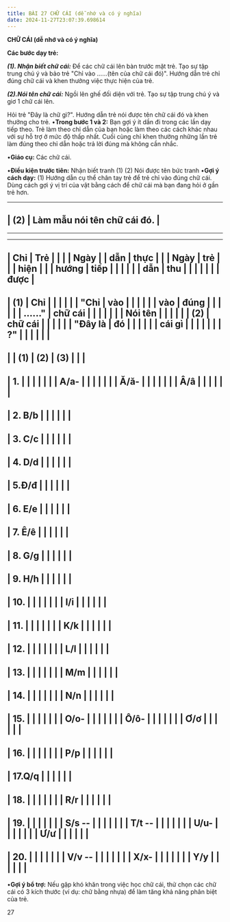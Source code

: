 ```yaml
---
title: BÀI 27 CHỮ CÁI (dễ nhớ và có ý nghĩa)
date: 2024-11-27T23:07:39.698614
---
```


**CHỮ CÁI (dễ nhớ và có ý nghĩa)**

**Các bước dạy trẻ:**

***(1). Nhận biết chữ cái:*** Để các chữ cái lên bàn trước mặt trẻ.
Tạo sự tập trung chú ý và bảo trẻ "Chỉ vào ......(tên của chữ cái
đó)". Hướng dẫn trẻ chỉ đúng chữ cái và khen thưởng việc thực hiện của
trẻ.

***(2).Nói tên chữ cái:*** Ngồi lên ghế đối diện với trẻ. Tạo sự tập
trung chú ý và giơ 1 chữ cái lên.

Hỏi trẻ "Đây là chữ gì?". Hướng dẫn trẻ nói được tên chữ cái đó và
khen thưởng cho trẻ. •**Trong bước 1 và 2:** Bạn gợi ý ít dần đi trong
các lần dạy tiếp theo. Trẻ làm theo chỉ dẫn của bạn hoặc làm theo các
cách khác nhau với sự hỗ trợ ở mức độ thấp nhất. Cuối cùng chỉ khen
thưởng những lần trẻ làm đúng theo chỉ dẫn hoặc trả lời đúng mà không
cần nhắc.

•**Giáo cụ:** Các chữ cái.

•**Điều kiện trước tiên:**
Nhận biết tranh (1)
(2) Nói được tên bức tranh
•**Gợi ý cách dạy:**
(1) Hướng dẫn cụ thể chân tay trẻ để trẻ chỉ vào đúng chữ cái. Dùng
cách gợi ý vị trí của vật bằng cách để chữ cái mà bạn đang hỏi ở gần
trẻ hơn.

-------------------------------------------------------------------------
| (2)                             | Làm mẫu nói tên chữ cái đó.     |
-------------------------------------------------------------------------
-------------------------------------------------------------------------

-------------------------------------------------------------------------
| **Chỉ     | **Trẻ     |           |           |         | **Ngày  |
| dẫn**     | thực      |           |           | **Ngày** | trẻ     |
|           | hiện**    |           |           | **hướng | tiếp    |
|           |           |           |           | dẫn**   | thu     |
|           |           |           |           |           | được**  |
-------------------------------------------------------------------------
| **(1)   | **Chỉ   |           |           |           |           |
| "Chỉ    | vào     |           |           |           |           |
| vào     | đúng    |           |           |           |           |
| ......"** | chữ cái |           |           |           |           |
|           | Nói tên |           |           |           |           |
| **(2)     | chữ cái |           |           |           |           |
| "Đây là   | đó**    |           |           |           |           |
| cái gì    |           |           |           |           |           |
| ?"**      |           |           |           |           |           |
-------------------------------------------------------------------------
|           | **(1)**   | **(2)**   | **(3)**   |           |           |
-------------------------------------------------------------------------
| 1.     |           |           |           |           |           |
| A/a-    |           |           |           |           |           |
| Ă/ă-    |           |           |           |           |           |
| Â/â     |           |           |           |           |           |
-------------------------------------------------------------------------
| 2. B/b |           |           |           |           |           |
-------------------------------------------------------------------------
| 3. C/c |           |           |           |           |           |
-------------------------------------------------------------------------
| 4. D/d |           |           |           |           |           |
-------------------------------------------------------------------------
| 5.Đ/đ   |           |           |           |           |           |
-------------------------------------------------------------------------
| 6. E/e |           |           |           |           |           |
-------------------------------------------------------------------------
| 7. Ê/ê |           |           |           |           |           |
-------------------------------------------------------------------------
| 8. G/g |           |           |           |           |           |
-------------------------------------------------------------------------
| 9. H/h |           |           |           |           |           |
-------------------------------------------------------------------------
| 10.    |           |           |           |           |           |
| I/i     |           |           |           |           |           |
-------------------------------------------------------------------------
| 11.    |           |           |           |           |           |
| K/k     |           |           |           |           |           |
-------------------------------------------------------------------------
| 12.    |           |           |           |           |           |
| L/l     |           |           |           |           |           |
-------------------------------------------------------------------------
| 13.    |           |           |           |           |           |
| M/m     |           |           |           |           |           |
-------------------------------------------------------------------------
| 14.    |           |           |           |           |           |
| N/n     |           |           |           |           |           |
-------------------------------------------------------------------------
| 15.    |           |           |           |           |           |
| O/o-    |           |           |           |           |           |
| Ô/ô-    |           |           |           |           |           |
| Ơ/ơ     |           |           |           |           |           |
-------------------------------------------------------------------------
| 16.    |           |           |           |           |           |
| P/p     |           |           |           |           |           |
-------------------------------------------------------------------------
| 17.Q/q  |           |           |           |           |           |
-------------------------------------------------------------------------
| 18.    |           |           |           |           |           |
| R/r     |           |           |           |           |           |
-------------------------------------------------------------------------
| 19.    |           |           |           |           |           |
| S/s --  |           |           |           |           |           |
| T/t --  |           |           |           |           |           |
| U/u-    |           |           |           |           |           |
| Ư/ư     |           |           |           |           |           |
-------------------------------------------------------------------------
| 20.    |           |           |           |           |           |
| V/v --  |           |           |           |           |           |
| X/x-    |           |           |           |           |           |
| Y/y     |           |           |           |           |           |
-------------------------------------------------------------------------

•**Gợi ý bổ trợ:** Nếu gặp khó khăn trong việc học chữ cái, thử chọn
các chữ cái có 3 kích thước (ví dụ: chữ bằng nhựa) để làm tăng khả
năng phân biệt của trẻ.

27

